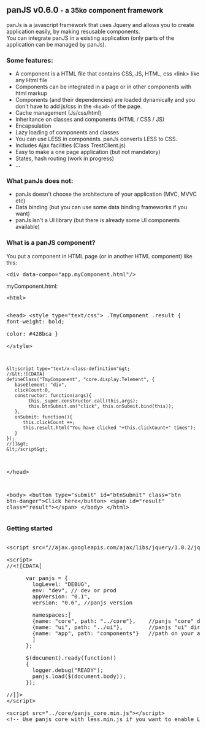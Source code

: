 <h2>panJS v0.6.0 <small>- a 35ko component framework</small></h2>

<p>panJs is a javascript framework that uses Jquery and allows you to create application easily, by making resusable components.
<br/>You can integrate panJS in a existing application (only parts of the application can be managed by panJs).
</p>

<h3>Some features:</h3>
<ul>
<li>A component is a HTML file that contains CSS, JS, HTML, css &lt;link&gt; like any Html file</li>
<li>Components can be integrated in a page or in other components with html markup</li>
<li>Components (and their dependencies) are loaded dynamically and you don't have to add js/css in the <code>&lt;head&gt;</code> of the page.</li>
<li>Cache management (Js/css/html)</li>
<li>Inheritance on classes and components (HTML / CSS / JS)</li>
<li>Encapsulation</li>
<li>Lazy loading of components and classes</li>
<li>You can use LESS in components. panJs converts LESS to CSS.</li>
<li>Includes Ajax facilities (Class TrestClient.js)</li>
<li>Easy to make a one page application (but not mandatory)</li>
<li>States, hash routing (work in progress)</li>
<li>...</li>
</ul>

<h3>What panJs does not:</h3>
<ul>
<li>panJs doesn't choose the architecture of your application (MVC, MVVC etc)</li>
<li>Data binding (but you can use some data binding frameworks if you want)</li>
<li>panJs isn't a UI library (but there is already some UI components available)</li>
</ul>

<h3>What is a panJS component?</h3>

<p>You put a component in HTML page (or in another HTML component) like this:</p>

<pre>&lt;div data-compo="app.myComponent.html"/&gt;</pre>

<p>myComponent.html:</p>
<pre>
&lt;html&gt; 

  &lt;head&gt;
    &lt;style type="text/css"&gt;
    .TmyComponent .result
    {
      font-weight: bold;           
      color: #428bca
    }   
    &lt;/style&gt;

    &lt;script type="text/x-class-definition"&gt;
    //&lt;![CDATA[      
    defineClass("TmyComponent", "core.display.Telement", { 
       baseElement: "div",	
       clickCount:0,
       constructor: function(args){
    	    this._super.constructor.call(this,args);  
    	    this.btnSubmit.on("click", this.onSubmit.bind(this));
       },
       onSubmit: function(){
          this.clickCount ++;
          this.result.html("You have clicked "+this.clickCount+" times");
       }
    });
    //]]&gt;
    &lt;/script&gt;
  &lt;/head&gt;
  
  &lt;body&gt;
     &lt;button type="submit" id="btnSubmit" class="btn btn-danger"&gt;Click here&lt;/button&gt;
     &lt;span id="result" class="result"&gt;&lt;/span&gt;
  &lt;/body&gt;
&lt;/html&gt;
</pre>

<h3>Getting started</h3>

<pre>

&lt;script src="//ajax.googleapis.com/ajax/libs/jquery/1.8.2/jquery.min.js">&lt;/script&gt;

&lt;script&gt;
//&lt;![CDATA[  

      var panjs = {
        logLevel: "DEBUG",
        env: "dev", // dev or prod
        appVersion: "0.1", 
        version: "0.6", //panjs version
        
        namespaces:[
        {name: "core", path: "../core"},    //panjs "core" directory
        {name: "ui", path: "../ui"},        //panjs "ui" directory (optionnal)
        {name: "app", path: "components"}   //path on your app components (example)
        ]
      };
     
      $(document).ready(function() 
      {
        logger.debug("READY");
        panjs.load($(document.body));           
      });

//]]&gt;
&lt;/script&gt;

&lt;script src="../core/panjs_core.min.js">&lt;/script&gt;
&lt;!-- Use panjs_core_with_less.min.js if you want to enable LESS--&gt;
</pre>


